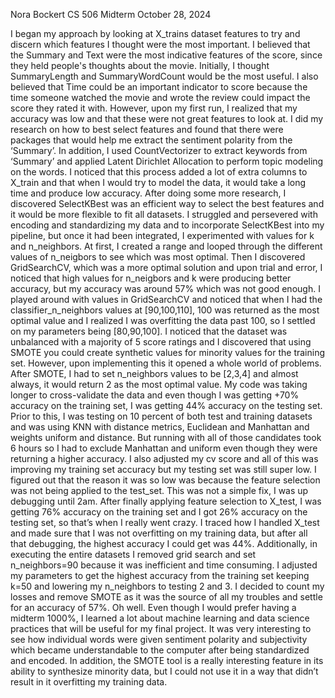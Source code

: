 Nora Bockert
CS 506 Midterm
October 28, 2024 
	
I began my approach by looking at X_trains dataset features to try and discern which features I thought were the most important. I believed that the Summary and Text were the most indicative features of the score, since they held people's thoughts about the movie. Initially, I thought SummaryLength and SummaryWordCount would be the most useful. I also believed that Time could be an important indicator to score because the time someone watched the movie and wrote the review could impact the score they rated it with. However, upon my first run, I realized that my accuracy was low and that these were not great features to look at. I did my research on how to best select features and found that there were packages that would help me extract the sentiment polarity from the ‘Summary’. In addition, I used CountVectorizer to extract keywords from ‘Summary’ and applied Latent Dirichlet Allocation to perform topic modeling on the words. I noticed that this process added a lot of extra columns to X_train and that when I would try to model the data, it would take a long time and produce low accuracy. After doing some more research, I discovered SelectKBest was an efficient way to select the best features and it would be more flexible to fit all datasets. I struggled and persevered with encoding and standardizing my data and to incorporate SelectKBest into my pipeline, but once it had been integrated, I experimented with values for k and n_neighbors. At first, I created a range and looped through the different values of n_neigbors to see which was most optimal. Then I discovered GridSearchCV, which was a more optimal solution and upon trial and error, I noticed that high values for n_neigbors and k were producing better accuracy, but my accuracy was around 57% which was not good enough. I played around with values in GridSearchCV and noticed that when I had the classifier_n_neighbors values at [90,100,110], 100 was returned as the most optimal value and I realized I was overfitting the data past 100, so I settled on my parameters being [80,90,100]. I noticed that the dataset was unbalanced with a majority of 5 score ratings and I discovered that using SMOTE you could create synthetic values for minority values for the training set. However, upon implementing this it opened a whole world of problems. After SMOTE, I had to set n_neighbors values to be [2,3,4] and almost always, it would return 2 as the most optimal value. My code was taking longer to cross-validate the data and even though I was getting +70% accuracy on the training set, I was getting 44% accuracy on the testing set. Prior to this, I was testing on 10 percent of both test and training datasets and was using KNN with distance metrics, Euclidean and Manhattan and weights uniform and distance. But running with all of those candidates took 6 hours so I had to exclude Manhattan and uniform even though they were returning a higher accuracy. I also adjusted my cv score and all of this was improving my training set accuracy but my testing set was still super low. I figured out that the reason it was so low was because the feature selection was not being applied to the test_set. This was not a simple fix, I was up debugging until 2am. After finally applying feature selection to X_test, I was getting 76% accuracy on the training set and I got 26% accuracy on the testing set, so that’s when I really went crazy. I traced how I handled X_test and made sure that I was not overfitting on my training data, but after all that debugging, the highest accuracy I could get was 44%. Additionally, in executing the entire datasets I removed grid search and set n_neighbors=90 because it was inefficient and time consuming.  I adjusted my parameters to get the highest accuracy from the training set keeping k=50 and lowering my n_neighbors to testing 2 and 3. I decided to count my losses and remove SMOTE as it was the source of all my troubles and settle for an accuracy of 57%. Oh well.
	Even though I would prefer having a midterm 1000%, I learned a lot about machine learning and data science practices that will be useful for my final project. It was very interesting to see how individual words were given sentiment polarity and subjectivity which became understandable to the computer after being standardized and encoded. In addition, the SMOTE tool is a really interesting feature in its ability to synthesize minority data, but I could not use it in a way that didn’t result in it overfitting my training data. 
